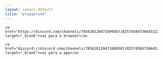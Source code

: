 ```yaml
---
layout: ieeevr-default
title: "playgorund"
---
```




<p>

    <a href="https://discord.com/channels/785628120471699507/825745847366451220" target="_blank">vai para o browser</a>
    
</p>

<p>

    <a href="discord://discord.com/channels/785628120471699507/825745847366451220" target="_blank">vai para a app</a>
    
</p>

